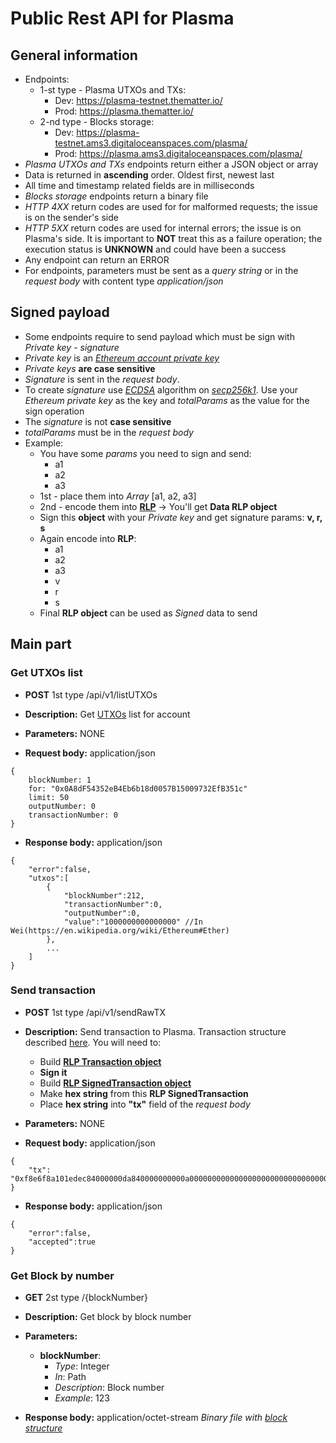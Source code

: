 # Public Rest API for Plasma

## General information

* Endpoints:
    * 1-st type - Plasma UTXOs and TXs:
        * Dev: https://plasma-testnet.thematter.io/
        * Prod: https://plasma.thematter.io/
    * 2-nd type - Blocks storage:
        * Dev: https://plasma-testnet.ams3.digitaloceanspaces.com/plasma/
        * Prod: https://plasma.ams3.digitaloceanspaces.com/plasma/
* *Plasma UTXOs and TXs* endpoints return either a JSON object or array
* Data is returned in **ascending** order. Oldest first, newest last
* All time and timestamp related fields are in milliseconds
* *Blocks storage* endpoints return a binary file
* *HTTP 4XX* return codes are used for for malformed requests; the issue is on the sender's side
* *HTTP 5XX* return codes are used for internal errors; the issue is on Plasma's side. It is important to **NOT** treat this as a failure operation; the execution status is **UNKNOWN** and could have been a success
* Any endpoint can return an ERROR
* For endpoints, parameters must be sent as a *query string* or in the *request body* with content type *application/json*

## Signed payload

* Some endpoints require to send payload which must be sign with *Private key* - *signature*
* *Private key* is an [*Ethereum account private key*](https://theethereum.wiki/w/index.php/Accounts,_Addresses,_Public_And_Private_Keys,_And_Tokens)
* *Private keys* **are case sensitive**
* *Signature* is sent in the *request body*.
* To create *signature* use [*ECDSA*](https://en.wikipedia.org/wiki/Elliptic_Curve_Digital_Signature_Algorithm) algorithm on [ *secp256k1*](https://en.bitcoin.it/wiki/Secp256k1). Use your *Ethereum private key* as the key and *totalParams* as the value for the sign operation
* The *signature* is not **case sensitive**
* *totalParams* must be in the *request body*
* Example:
    * You have some *params* you need to sign and send:
        * a1
        * a2
        * a3
    * 1st - place them into *Array* [a1, a2, a3]
    * 2nd - encode them into [**RLP**](https://github.com/ethereum/wiki/wiki/RLP) -> You'll get **Data RLP object**
    * Sign this **object** with your *Private key* and get signature params: **v, r, s**
    * Again encode into **RLP**:
        * a1
        * a2
        * a3
        * v
        * r
        * s
    * Final **RLP object** can be used as *Signed* data to send

## Main part

### Get UTXOs list

* **POST** 1st type /api/v1/listUTXOs

* **Description:**
Get [UTXOs](https://en.wikipedia.org/wiki/Unspent_transaction_output) list for account

* **Parameters:** NONE

* **Request body:** application/json

```
{
    blockNumber: 1
    for: "0x0A8dF54352eB4Eb6b18d0057B15009732EfB351c"
    limit: 50
    outputNumber: 0
    transactionNumber: 0
}

```
* **Response body:** application/json
```
{
    "error":false,
    "utxos":[
        {
            "blockNumber":212,
            "transactionNumber":0,
            "outputNumber":0,
            "value":"1000000000000000" //In Wei(https://en.wikipedia.org/wiki/Ethereum#Ether)
        },
        ...
    ]
}
```

### Send transaction

* **POST** 1st type /api/v1/sendRawTX

* **Description:**
Send transaction to Plasma.
Transaction structure described [here](https://github.com/matterinc/plasma.js#transaction-structure).
You will need to:
    - Build [**RLP Transaction object**](https://github.com/matterinc/plasma.js#transaction)
    - **Sign it**
    - Build [**RLP SignedTransaction object**](https://github.com/matterinc/plasma.js#signed-transaction)
    - Make **hex string** from this **RLP SignedTransaction**
    - Place **hex string** into **"tx"** field of the *request body*

* **Parameters:** NONE

* **Request body:** application/json

```
{
    "tx": "0xf8e6f8a101edec84000000da840000000000a000000000000000000000000000000000000000000000000022b1c8c1227a0000f870f70094832a630b949575b87c0e3c00f624f773d9b160f4a000000000000000000000000000000000000000000000000000038d7ea4c68000f701940a8df54352eb4eb6b18d0057b15009732efb351ca000000000000000000000000000000000000000000000000022ae3b427db380001ca0f7fc909af6f325bb4a493f48a12e253a8310c5afd2813769e75355b6d8f7f118a0526cc97b93849e40830d4bbd6acf75d07849267936aa1da18b1391c4a3df067b"
}

```
* **Response body:** application/json
```
{
    "error":false,
    "accepted":true
}
```

### Get Block by number

* **GET** 2st type /{blockNumber}

* **Description:**
Get block by block number

* **Parameters:**
    * **blockNumber**:
        * *Type*: Integer
        * *In*: Path
        * *Description*: Block number
        * *Example*: 123

* **Response body:** application/octet-stream
*Binary file with [block structure](https://github.com/matterinc/plasma.js#block-structure)*

